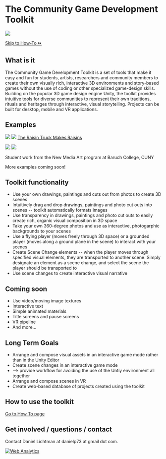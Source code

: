 # The Community Game Development Toolkit

![](images/toolkit.jpg)

[Skip to How-To ⏩](howto.md)

## What is it
The Community Game Development Toolkit is a set of tools that make it easy and fun for students, artists, researchers and community members to create their own visually rich, interactive 3D environments and story-based games without the use of coding or other specialized game-design skills. Building on the popular 3D game design engine Unity, the toolkit provides intuitive tools for diverse communities to represent their own traditions, rituals and heritages through interactive, visual storytelling. Projects can be built for desktop, mobile and VR applications.

## Examples
![](images/rt-yellow.jpg)
![](images/rt-circles.jpg)
[The Raisin Truck Makes Raisins](https://www.daniellichtman.com/raisintruck/)

![](https://www.daniellichtman.com/mount-holyoke/images/student0.jpeg)
![](https://www.daniellichtman.com/toolkit/images/student1.jpeg)

Student work from the New Media Art program at Baruch College, CUNY

More examples coming soon!

<a name="howto"></a>

## Toolkit functionality

* Use your own drawings, paintings and cuts out from photos to create 3D scenes
*  Intuitively drag and drop drawings, paintings and photo cut outs into scenes -- toolkit automatically formats images
*   Use transparency in drawings, paintings and photo cut outs to easily create rich, organic visual composition in 3D space
*   Take your own 360-degree photos and use as interactive, photogarphic backgrounds to your scenes
*   Use a flying player (moves freely through 3D space) or a grounded player (moves along a ground plane in the scene) to interact with your scenes
*   Create Scene Change elements -- when the player moves through specified visual elements, they are transported to another scene. Simply designate an element as a scene change, and select the scene the player should be transported to
*   Use scene changes to create interactive visual narrative

## Coming soon
* Use video/moving image textures
* Interactive text
* Simple animated materials
* Title screens and pause screens
* VR pipeline  
* And more...

## Long Term Goals
* Arrange and compose visual assets in an interactive game mode rather than in the Unity Editor
* Create scene changes in an interactive game mode
* --> provide workflow for avoiding the use of the Untiy environment all together
* Arrange and compose scenes in VR
* Create web-based database of projects created using the toolkit

## How to use the toolkit
[Go to How To page](howto.md)

## Get involved / questions / contact
Contact Daniel Lichtman at danielp73 at gmail dot com.

<!---- begin statcounter ---->
<script type="text/javascript">
var sc_project = 12399103;
var sc_invisible = 1;
var sc_security = "dbebcd0c";
</script>
<script type="text/javascript" src="https://www.statcounter.com/counter/counter.js" async></script>
<noscript>
<div class="statcounter">
    <a title="Web Analytics" href="https://statcounter.com/" target="_blank"><img class="statcounter" src="https://c.statcounter.com/12399103/0/dbebcd0c/1/" alt="Web Analytics" /></a>
</div>
</noscript>
<!-- end statcounter -->
 

